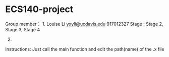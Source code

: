 # ECS140-project
Group member：
1. 
Louise Li yxyli@ucdavis.edu 917012327
Stage : Stage 2, Stage 3, Stage 4

2.


Instructions:
Just call the main function and edit the path(name) of the .x file

